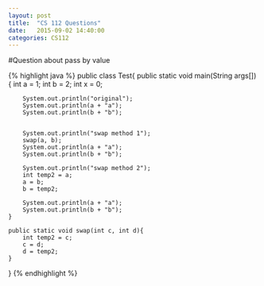 ```yaml
---
layout: post
title:  "CS 112 Questions"
date:   2015-09-02 14:40:00
categories: CS112
---
```

#Question about pass by value

{% highlight java %}
public class Test{
	public static void main(String args[]){
		int a = 1;
		int b = 2;
		int x = 0;
		
		System.out.println("original");
		System.out.println(a + "a");
		System.out.println(b + "b");
		
			
		System.out.println("swap method 1");
		swap(a, b);	
		System.out.println(a + "a");
		System.out.println(b + "b");
		
		System.out.println("swap method 2");
		int temp2 = a;
		a = b;
		b = temp2;		
		
		System.out.println(a + "a");
		System.out.println(b + "b");
	}

	public static void swap(int c, int d){
		int temp2 = c;
		c = d;
		d = temp2;		
	}	
}
{% endhighlight %}
